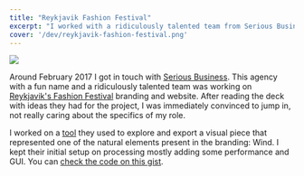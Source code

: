 ```yaml
---
title: "Reykjavik Fashion Festival"
excerpt: "I worked with a ridiculously talented team from Serious Business on a tool to explore and export visuals related to one of the natural elements present in the Reykjavik's Fashion Festival brand: Wind."
cover: '/dev/reykjavik-fashion-festival.png'
---
```


![](/dev/reykjavik-fashion-festival.png)

Around February 2017 I got in touch with [Serious Business](http://seriousbusiness.agency/). This agency with a fun name and a ridiculously talented team was working on [Reykjavik's Fashion Festival](http://work.seriousbusiness.agency/rff/) branding and website. After reading the deck with ideas they had for the project, I was immediately convinced to jump in, not really caring about the specifics of my role.

I worked on a [tool](http://work.seriousbusiness.agency/rff/4/) they used to explore and export a visual piece that represented one of the natural elements present in the branding: Wind. I kept their initial setup on processing mostly adding some performance and GUI. You can [check the code on this gist](https://gist.github.com/murilopolese/3d7de2f5ef30d36737273567ff96795e).
